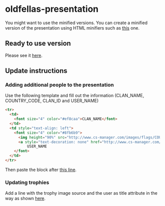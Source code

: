 # oldfellas-presentation

You might want to use the minified versions. You can create a minified version of the presentation using HTML minifiers such as [this](http://minifycode.com/html-minifier/) one.

## Ready to use version

Please see it [here](https://raw.githubusercontent.com/manuel-lang/oldfellas-presentation/master/v2/oldfellas.min.html).

## Update instructions

### Adding additional people to the presentation

Use the following template and fill out the information (CLAN_NAME, COUNTRY_CODE, CLAN_ID and USER_NAME)
```html
<tr>
  <td>
    <font size="4" color="#ef8caa">CLAN_NAME</font>
  </td>
  <td style="text-align: left">
    <font size="4" color="#8fb6b9">
      <img height="90%" src="http://www.cs-manager.com/images/flags/COUNTRY_CODE.png"/>
      <a style="text-decoration: none" href="http://www.cs-manager.com/csm/other/?p=other_info&s=clan&c=CLAN_ID"/>
          USER_NAME
    </font>
  </td>
</tr>
```

Then paste the block after [this line](https://github.com/manuel-lang/oldfellas-presentation/blob/2f38238841db646a7126e65d29c470a8a1ac05bd/v2/oldfellas.html#L227).

### Updating trophies

Add a line with the trophy image source and the user as title attribute in the way as shown [here](https://github.com/manuel-lang/oldfellas-presentation/blob/2f38238841db646a7126e65d29c470a8a1ac05bd/v2/oldfellas.html#L246).
